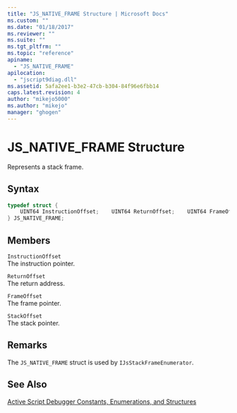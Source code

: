 ```yaml
---
title: "JS_NATIVE_FRAME Structure | Microsoft Docs"
ms.custom: ""
ms.date: "01/18/2017"
ms.reviewer: ""
ms.suite: ""
ms.tgt_pltfrm: ""
ms.topic: "reference"
apiname: 
  - "JS_NATIVE_FRAME"
apilocation: 
  - "jscript9diag.dll"
ms.assetid: 5afa2ee1-b3e2-47cb-b304-84f96e6fbb14
caps.latest.revision: 4
author: "mikejo5000"
ms.author: "mikejo"
manager: "ghogen"
---
```

# JS_NATIVE_FRAME Structure
Represents a stack frame.  
  
## Syntax  
  
```cpp
typedef struct {  
    UINT64 InstructionOffset;    UINT64 ReturnOffset;    UINT64 FrameOffset;    UINT64 StackOffset;  
} JS_NATIVE_FRAME;  
```  
  
## Members  
 `InstructionOffset`  
 The instruction pointer.  
  
 `ReturnOffset`  
 The return address.  
  
 `FrameOffset`  
 The frame pointer.  
  
 `StackOffset`  
 The stack pointer.  
  
## Remarks  
 The `JS_NATIVE_FRAME` struct is used by `IJsStackFrameEnumerator`.  
  
## See Also  
 [Active Script Debugger Constants, Enumerations, and Structures](../../winscript/reference/active-script-debugger-constants-enumerations-and-structures.md)